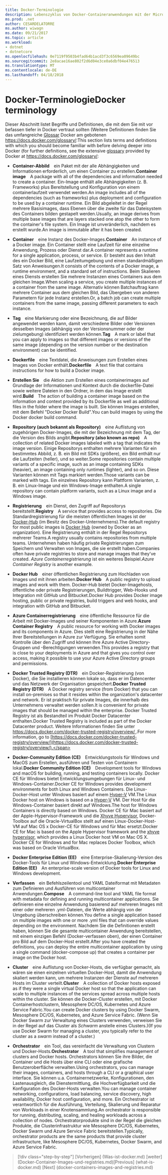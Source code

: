 ```yaml
---
title: Docker-Terminologie
description: Lebenszyklus von Docker-Containeranwendungen mit der Microsoft-Plattform und Tools
ms.prod: .net
author: CESARDELATORRE
ms.author: wiwagn
ms.date: 09/21/2017
ms.topic: article
ms.workload:
- dotnet
- dotnetcore
ms.openlocfilehash: 0e7119f9503b4fad64b1acd3f3c6569ea09649bc
ms.sourcegitcommit: 2e8acae16ae802f2d6d04e3ce0a6dbf04e476513
ms.translationtype: MT
ms.contentlocale: de-DE
ms.lasthandoff: 04/18/2018
---
```

# <a name="docker-terminology"></a><span data-ttu-id="9bb62-103">Docker-Terminologie</span><span class="sxs-lookup"><span data-stu-id="9bb62-103">Docker terminology</span></span>

<span data-ttu-id="9bb62-104">Dieser Abschnitt listet Begriffe und Definitionen, die mit dem Sie mit vor befassen tiefer in Docker vertraut sollten (Weitere Definitionen finden Sie das umfangreiche [Glossar](https://docs.docker.com/glossary/) Docker am gebotenen <https://docs.docker.com/glossary/>:</span><span class="sxs-lookup"><span data-stu-id="9bb62-104">This section lists terms and definitions with which you should become familiar with before delving deeper into Docker (for further definitions, see the extensive [glossary](https://docs.docker.com/glossary/) provided by Docker at <https://docs.docker.com/glossary/>:</span></span>

-   <span data-ttu-id="9bb62-105">**Container-Abbild** ein Paket mit der alle Abhängigkeiten und Informationen erforderlich, um einen Container zu erstellen.</span><span class="sxs-lookup"><span data-stu-id="9bb62-105">**Container image** A package with all of the dependencies and information needed to create a container.</span></span> <span data-ttu-id="9bb62-106">Ein-Image enthält alle Abhängigkeiten (z. B. Frameworks) plus Bereitstellung und Konfiguration von einem containerlaufzeit verwendet werden.</span><span class="sxs-lookup"><span data-stu-id="9bb62-106">An image includes all of the dependencies (such as frameworks) plus deployment and configuration to be used by a container runtime.</span></span> <span data-ttu-id="9bb62-107">Ein Bild abgeleitet in der Regel mehrere Basisimages, dass Ebenen über die zweite für das Dateisystem des Containers bilden gestapelt werden.</span><span class="sxs-lookup"><span data-stu-id="9bb62-107">Usually, an image derives from multiple base images that are layers stacked one atop the other to form the container's file system.</span></span> <span data-ttu-id="9bb62-108">Ein Image ist unveränderlich, nachdem es erstellt wurde.</span><span class="sxs-lookup"><span data-stu-id="9bb62-108">An image is immutable after it has been created.</span></span>

-   <span data-ttu-id="9bb62-109">**Container** eine Instanz des Docker-Images.</span><span class="sxs-lookup"><span data-stu-id="9bb62-109">**Container** An instance of a Docker image.</span></span> <span data-ttu-id="9bb62-110">Ein Container stellt eine Laufzeit für eine einzelne Anwendung, Prozess oder Dienst dar.</span><span class="sxs-lookup"><span data-stu-id="9bb62-110">A container represents a runtime for a single application, process, or service.</span></span> <span data-ttu-id="9bb62-111">Er besteht aus den Inhalt des ein Docker Bild, eine Laufzeitumgebung und einen standardmäßigen Satz von Anweisungen.</span><span class="sxs-lookup"><span data-stu-id="9bb62-111">It consists of the contents of a Docker image, a runtime environment, and a standard set of instructions.</span></span> <span data-ttu-id="9bb62-112">Beim Skalieren eines Diensts erstellen Sie mehrere Instanzen eines Containers aus dem gleichen Image.</span><span class="sxs-lookup"><span data-stu-id="9bb62-112">When scaling a service, you create multiple instances of a container from the same image.</span></span> <span data-ttu-id="9bb62-113">Alternativ können Batchauftrag kann mehrere Container aus dem gleichen Bild, das Übergeben von anderen Parametern für jede Instanz erstellen.</span><span class="sxs-lookup"><span data-stu-id="9bb62-113">Or, a batch job can create multiple containers from the same image, passing different parameters to each instance.</span></span>

-   <span data-ttu-id="9bb62-114">**Tag** eine Markierung oder eine Bezeichnung, die auf Bilder angewendet werden kann, damit verschiedene Bilder oder Versionen desselben Images (abhängig von der Versionsnummer oder der zielumgebung) identifiziert werden können.</span><span class="sxs-lookup"><span data-stu-id="9bb62-114">**Tag** A mark or label that you can apply to images so that different images or versions of the same image (depending on the version number or the destination environment) can be identified.</span></span>

-   <span data-ttu-id="9bb62-115">**Dockerfile** eine Textdatei, die Anweisungen zum Erstellen eines Images von Docker enthält.</span><span class="sxs-lookup"><span data-stu-id="9bb62-115">**Dockerfile** A text file that contains instructions for how to build a Docker image.</span></span>

-   <span data-ttu-id="9bb62-116">**Erstellen Sie** die Aktion zum Erstellen eines containerimages auf Grundlage der Informationen und Kontext durch die dockerfile-Datei sowie weitere Dateien in den Ordner, in dem das Image erstellt wird.</span><span class="sxs-lookup"><span data-stu-id="9bb62-116">**Build** The action of building a container image based on the information and context provided by its Dockerfile as well as additional files in the folder where the image is built.</span></span> <span data-ttu-id="9bb62-117">Sie können Images erstellen, mit dem Befehl "Docker Docker Build".</span><span class="sxs-lookup"><span data-stu-id="9bb62-117">You can build images by using the Docker docker build command.</span></span>

-   <span data-ttu-id="9bb62-118">**Repository (auch bekannt als Repository)** eine Auflistung von zugehörigen Docker-Images, die mit der Bezeichnung mit dem Tag, der die Version des Bilds angibt.</span><span class="sxs-lookup"><span data-stu-id="9bb62-118">**Repository (also known as repo)** A collection of related Docker images labeled with a tag that indicates the image version.</span></span> <span data-ttu-id="9bb62-119">Einige Repositorys enthalten mehrere Varianten für ein bestimmtes Abbild, z. B. ein Bild mit SDKs (größere), ein Bild enthält nur die Laufzeiten (heller), und so weiter.</span><span class="sxs-lookup"><span data-stu-id="9bb62-119">Some repositories contain multiple variants of a specific image, such as an image containing SDKs (heavier), an image containing only runtimes (lighter), and so on.</span></span> <span data-ttu-id="9bb62-120">Diese Varianten können mit Tags markiert werden.</span><span class="sxs-lookup"><span data-stu-id="9bb62-120">Those variants can be marked with tags.</span></span> <span data-ttu-id="9bb62-121">Ein einzelnes Repository kann Plattform Varianten, z. B. ein Linux-Image und ein Windows-Image enthalten.</span><span class="sxs-lookup"><span data-stu-id="9bb62-121">A single repository can contain platform variants, such as a Linux image and a Windows image.</span></span>

-   <span data-ttu-id="9bb62-122">**Registrierung** ein Dienst, den Zugriff auf Repositorys bereitstellt.</span><span class="sxs-lookup"><span data-stu-id="9bb62-122">**Registry** A service that provides access to repositories.</span></span> <span data-ttu-id="9bb62-123">Die Standardregistrierung für die meisten öffentlichen Images ist der [Docker-Hub](https://hub.docker.com/) (im Besitz des Docker-Unternehmens).</span><span class="sxs-lookup"><span data-stu-id="9bb62-123">The default registry for most public images is [Docker Hub](https://hub.docker.com/) (owned by Docker as an organization).</span></span> <span data-ttu-id="9bb62-124">Eine Registrierung enthält in der Regel Repositorys mehrerer Teams.</span><span class="sxs-lookup"><span data-stu-id="9bb62-124">A registry usually contains repositories from multiple teams.</span></span> <span data-ttu-id="9bb62-125">Unternehmen haben häufig private Registrierungen zum Speichern und Verwalten von Images, die sie erstellt haben.</span><span class="sxs-lookup"><span data-stu-id="9bb62-125">Companies often have private registries to store and manage images that they've created.</span></span> <span data-ttu-id="9bb62-126">*Azure Containerregistrierung* ist ein weiteres Beispiel.</span><span class="sxs-lookup"><span data-stu-id="9bb62-126">*Azure Container Registry* is another example.</span></span>

-   <span data-ttu-id="9bb62-127">**Docker Hub** einer öffentlichen Registrierung zum Hochladen von Images und mit ihnen arbeiten.</span><span class="sxs-lookup"><span data-stu-id="9bb62-127">**Docker Hub** A public registry to upload images and work with them.</span></span> <span data-ttu-id="9bb62-128">Docker-Hub bietet Docker-Imagehosts, öffentliche oder private Registrierungen, Buildtrigger, Web-Hooks und Integration mit GitHub und Bitbucket.</span><span class="sxs-lookup"><span data-stu-id="9bb62-128">Docker Hub provides Docker image hosting, public or private registries, build triggers and web hooks, and integration with GitHub and Bitbucket.</span></span>

-   <span data-ttu-id="9bb62-129">**Azure Containerregistrierung** eine öffentliche Ressource für die Arbeit mit Docker-Images und seiner Komponenten in Azure.</span><span class="sxs-lookup"><span data-stu-id="9bb62-129">**Azure Container Registry** A public resource for working with Docker images and its components in Azure.</span></span> <span data-ttu-id="9bb62-130">Dies stellt eine Registrierung in der Nähe Ihrer Bereitstellungen in Azure zur Verfügung. Sie erhalten somit Kontrolle über den Zugriff und können Ihre Azure Active Directory-Gruppen und -Berechtigungen verwenden.</span><span class="sxs-lookup"><span data-stu-id="9bb62-130">This provides a registry that is close to your deployments in Azure and that gives you control over access, making it possible to use your Azure Active Directory groups and permissions.</span></span>

-   <span data-ttu-id="9bb62-131">**Docker Trusted Registry (DTR)** ein Docker-Registrierung (von Docker), die Sie installieren können lokale so, dass er im Datencenter und das Netzwerk der Organisation gespeichert.</span><span class="sxs-lookup"><span data-stu-id="9bb62-131">**Docker Trusted Registry (DTR)** A Docker registry service (from Docker) that you can install on-premises so that it resides within the organization's datacenter and network.</span></span> <span data-ttu-id="9bb62-132">Er ist praktisch für private Images, die innerhalb des Unternehmens verwaltet werden sollen.</span><span class="sxs-lookup"><span data-stu-id="9bb62-132">It is convenient for private images that should be managed within the enterprise.</span></span> <span data-ttu-id="9bb62-133">Docker Trusted Registry ist als Bestandteil im Produkt Docker Datacenter enthalten.</span><span class="sxs-lookup"><span data-stu-id="9bb62-133">Docker Trusted Registry is included as part of the Docker Datacenter product.</span></span> <span data-ttu-id="9bb62-134">Weitere Informationen finden Sie unter [ https://docs.docker.com/docker-trusted-registry/overview/ ](https://docs.docker.com/docker-trusted-registry/overview/).</span><span class="sxs-lookup"><span data-stu-id="9bb62-134">For more information, go to [https://docs.docker.com/docker-trusted-registry/overview/](https://docs.docker.com/docker-trusted-registry/overview/).</span></span>

-   <span data-ttu-id="9bb62-135">**Docker-Community Edition (CE)** Entwicklungstools für Windows und MacOS zum Erstellen, ausführen und Testen von Containern lokal.</span><span class="sxs-lookup"><span data-stu-id="9bb62-135">**Docker Community Edition (CE)** Development tools for Windows and macOS for building, running, and testing containers locally.</span></span> <span data-ttu-id="9bb62-136">Docker CE für Windows bietet Entwicklungsumgebungen für Linux- und Windows-Container.</span><span class="sxs-lookup"><span data-stu-id="9bb62-136">Docker CE for Windows provides development environments for both Linux and Windows Containers.</span></span> <span data-ttu-id="9bb62-137">Die Linux-Docker-Host unter Windows basiert auf einem [Hyper-V](https://www.microsoft.com/en-us/server-cloud/solutions/virtualization.aspx) VM.</span><span class="sxs-lookup"><span data-stu-id="9bb62-137">The Linux Docker host on Windows is based on a [Hyper-V](https://www.microsoft.com/en-us/server-cloud/solutions/virtualization.aspx) VM.</span></span> <span data-ttu-id="9bb62-138">Der Host für die Windows-Container basiert direkt auf Windows.</span><span class="sxs-lookup"><span data-stu-id="9bb62-138">The host for Windows Containers is directly based on Windows.</span></span> <span data-ttu-id="9bb62-139">Docker CE für Mac basiert auf der Apple-Hypervisor-Framework und die [Xhyve Hypervisor](https://github.com/mist64/xhyve), Docker-Toolbox auf die Oracle-VirtualBox stellt auf einen Linux-Docker-Host-VM auf Mac OS x Docker-CE für Windows und für Mac ersetzt.</span><span class="sxs-lookup"><span data-stu-id="9bb62-139">Docker CE for Mac is based on the Apple Hypervisor framework and the [xhyve hypervisor](https://github.com/mist64/xhyve), which provides a Linux Docker host VM on Mac OS X. Docker CE for Windows and for Mac replaces Docker Toolbox, which was based on Oracle VirtualBox.</span></span>

-   <span data-ttu-id="9bb62-140">**Docker Enterprise Edition (EE)** eine Enterprise-Skalierung-Version des Docker-Tools für Linux und Windows-Entwicklung.</span><span class="sxs-lookup"><span data-stu-id="9bb62-140">**Docker Enterprise Edition (EE)** An enterprise-scale version of Docker tools for Linux and Windows development.</span></span>

-   <span data-ttu-id="9bb62-141">**Verfassen** ein Befehlszeilentool und YAML Dateiformat mit Metadaten zum Definieren und Ausführen von multicontainer Anwendungen.</span><span class="sxs-lookup"><span data-stu-id="9bb62-141">**Compose** A command-line tool and YAML file format with metadata for defining and running multicontainer applications.</span></span> <span data-ttu-id="9bb62-142">Sie definieren eine einzelne Anwendung basierend auf mehreren Images mit einer oder mehreren .yml-Dateien, die Werte abhängig von der Umgebung überschreiben können.</span><span class="sxs-lookup"><span data-stu-id="9bb62-142">You define a single application based on multiple images with one or more .yml files that can override values depending on the environment.</span></span> <span data-ttu-id="9bb62-143">Nachdem Sie die Definitionen erstellt haben, können Sie die gesamte multicontainer Anwendung bereitstellen, mit einem einzigen Befehl (Docker-verfassen oben), der einen Container pro Bild auf dem Docker-Host erstellt.</span><span class="sxs-lookup"><span data-stu-id="9bb62-143">After you have created the definitions, you can deploy the entire multicontainer application by using a single command (docker-compose up) that creates a container per image on the Docker host.</span></span>

-   <span data-ttu-id="9bb62-144">**Cluster** eine Auflistung von Docker-Hosts, die verfügbar gemacht, als wären sie einen einzelnen virtuellen Docker-Host, damit die Anwendung skaliert werden kann, um mehrere Instanzen der Dienste auf mehreren Hosts im Cluster verteilt.</span><span class="sxs-lookup"><span data-stu-id="9bb62-144">**Cluster** A collection of Docker hosts exposed as if they were a single virtual Docker host so that the application can scale to multiple instances of the services spread across multiple hosts within the cluster.</span></span> <span data-ttu-id="9bb62-145">Sie können die Docker-Cluster erstellen, mit Docker Containerhostclustern, Mesosphere DC/OS, Kubernetes und Azure Service Fabric.</span><span class="sxs-lookup"><span data-stu-id="9bb62-145">You can create Docker clusters by using Docker Swarm, Mesosphere DC/OS, Kubernetes, and Azure Service Fabric.</span></span> <span data-ttu-id="9bb62-146">(Wenn Sie Docker Swarm zur Verwaltung eines Clusters verwenden, verweisen Sie in der Regel auf das Cluster als *Schwarm* anstelle eines Clusters.)</span><span class="sxs-lookup"><span data-stu-id="9bb62-146">(If you use Docker Swarm for managing a cluster, you typically refer to the cluster as a *swarm* instead of a cluster.)</span></span>

-   <span data-ttu-id="9bb62-147">**Orchestrator** ein Tool, das vereinfacht die Verwaltung von Clustern und Docker-Hosts.</span><span class="sxs-lookup"><span data-stu-id="9bb62-147">**Orchestrator** A tool that simplifies management of clusters and Docker hosts.</span></span> <span data-ttu-id="9bb62-148">Orchestrators können Sie ihre Bilder, die Container und die Hosts über eine CLI oder eine grafische Benutzeroberfläche verwalten.</span><span class="sxs-lookup"><span data-stu-id="9bb62-148">Using orchestrators, you can manage their images, containers, and hosts through a CLI or a graphical user interface.</span></span> <span data-ttu-id="9bb62-149">Sie können u.a. Containernetzwerke, Konfigurationen, den Lastenausgleich, die Dienstermittlung, die Hochverfügbarkeit und die Konfiguration des Docker-Hosts verwalten.</span><span class="sxs-lookup"><span data-stu-id="9bb62-149">You can manage container networking, configurations, load balancing, service discovery, high availability, Docker host configuration, and more.</span></span> <span data-ttu-id="9bb62-150">Ein Orchestrator ist verantwortlich für die Ausführung, Verteilung, Skalierung und Reparatur von Workloads in einer Knotensammlung.</span><span class="sxs-lookup"><span data-stu-id="9bb62-150">An orchestrator is responsible for running, distributing, scaling, and healing workloads across a collection of nodes.</span></span> <span data-ttu-id="9bb62-151">Orchestratorprodukte sind in der Regel die gleichen Produkte, die Clusterinfrastruktur wie Mesosphere DC/OS, Kubernetes, Docker Swarm und Azure Service Fabric bereitstellen.</span><span class="sxs-lookup"><span data-stu-id="9bb62-151">Typically, orchestrator products are the same products that provide cluster infrastructure, like Mesosphere DC/OS, Kubernetes, Docker Swarm, and Azure Service Fabric.</span></span>


>[!div class="step-by-step"]
<span data-ttu-id="9bb62-152">[Vorherigen] (Was-ist-docker.md) [weiter] (Docker-Container-Images-und-registries.md)</span><span class="sxs-lookup"><span data-stu-id="9bb62-152">[Previous] (what-is-docker.md) [Next] (docker-containers-images-and-registries.md)</span></span>
